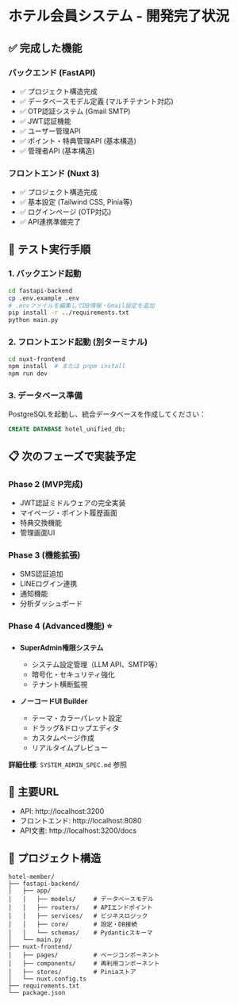# ホテル会員システム - 開発完了状況

## ✅ 完成した機能

### バックエンド (FastAPI)
- ✅ プロジェクト構造完成
- ✅ データベースモデル定義 (マルチテナント対応)
- ✅ OTP認証システム (Gmail SMTP)
- ✅ JWT認証機能
- ✅ ユーザー管理API
- ✅ ポイント・特典管理API (基本構造)
- ✅ 管理者API (基本構造)

### フロントエンド (Nuxt 3)
- ✅ プロジェクト構造完成
- ✅ 基本設定 (Tailwind CSS, Pinia等)
- ✅ ログインページ (OTP対応)
- ✅ API連携準備完了

## 🚀 テスト実行手順

### 1. バックエンド起動
```bash
cd fastapi-backend
cp .env.example .env
# .envファイルを編集してDB情報・Gmail設定を追加
pip install -r ../requirements.txt
python main.py
```

### 2. フロントエンド起動 (別ターミナル)
```bash
cd nuxt-frontend
npm install  # または pnpm install
npm run dev
```

### 3. データベース準備
PostgreSQLを起動し、統合データベースを作成してください：
```sql
CREATE DATABASE hotel_unified_db;
```

## 📋 次のフェーズで実装予定

### Phase 2 (MVP完成)
- JWT認証ミドルウェアの完全実装
- マイページ・ポイント履歴画面
- 特典交換機能
- 管理画面UI

### Phase 3 (機能拡張)
- SMS認証追加
- LINEログイン連携
- 通知機能
- 分析ダッシュボード

### Phase 4 (Advanced機能) ⭐
- **SuperAdmin権限システム**
  - システム設定管理（LLM API、SMTP等）
  - 暗号化・セキュリティ強化
  - テナント横断監視

- **ノーコードUI Builder**
  - テーマ・カラーパレット設定
  - ドラッグ&ドロップエディタ
  - カスタムページ作成
  - リアルタイムプレビュー

**詳細仕様**: `SYSTEM_ADMIN_SPEC.md` 参照

## 🔗 主要URL
- API: http://localhost:3200
- フロントエンド: http://localhost:8080
- API文書: http://localhost:3200/docs

## 📁 プロジェクト構造
```
hotel-member/
├── fastapi-backend/
│   ├── app/
│   │   ├── models/     # データベースモデル
│   │   ├── routers/    # APIエンドポイント
│   │   ├── services/   # ビジネスロジック
│   │   ├── core/       # 設定・DB接続
│   │   └── schemas/    # Pydanticスキーマ
│   └── main.py
├── nuxt-frontend/
│   ├── pages/          # ページコンポーネント
│   ├── components/     # 再利用コンポーネント
│   ├── stores/         # Piniaストア
│   └── nuxt.config.ts
├── requirements.txt
└── package.json
``` 